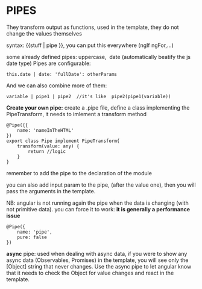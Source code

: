 # PIPES

They transform output as functions, used in the template, they do not change the values themselves

syntax: {{stuff | pipe }}, you can put this everywhere (ngIf ngFor,...)

some already defined pipes: uppercase,  date (automatically beatify the js date type)
Pipes are configurable:
```
this.date | date: 'fullDate': otherParams
```
And we can also combine more of them:
```
variable | pipe1 | pipe2  //it's like  pipe2(pipe1(variable))
```

**Create your own pipe:**
create a .pipe file, define a class implementing the PipeTransform, it needs to imlement a transform method
```
@Pipe({{
    name: 'nameInTheHTML'
})
export class Pipe implement PipeTransform{
    transform(value: any) {
        return //logic
    }
}
```
remember to add the pipe to the declaration of the module

you can also add input param to the pipe, (after the value one), then you will pass the arguments in the template.

NB: angular is not running again the pipe when the data is changing (with not primitive data).
you can force it to work: **it is generally a performance issue**
```
@Pipe({
    name: 'pipe',
    pure: false
})
```

**async** pipe: used when dealing with async data, if you were to show any async data (Observables, Promises) in the template, you will see only the \[Object\] string that never changes. Use the async pipe to let angular know that it needs to check the Object for value changes and react in the template.
